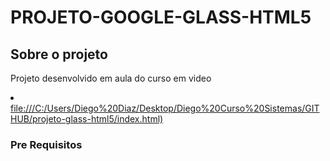 # PROJETO-GOOGLE-GLASS-HTML5

## Sobre o projeto
 Projeto desenvolvido em aula do curso em video
    <li><a href>file:///C:/Users/Diego%20Diaz/Desktop/Diego%20Curso%20Sistemas/GITHUB/projeto-glass-html5/index.html)</a></li>


### Pre Requisitos

